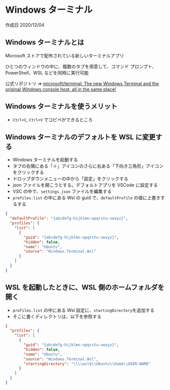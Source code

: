 # Windows ターミナル

作成日 2020/12/04

## Windows ターミナルとは

Microsoft ストアで配布されている新しいターミナルアプリ

ひとつのウィンドウの中に、複数のタブを用意して、コマンド プロンプト、PowerShell、WSL などを同時に実行可能

公式リポジトリ => [microsoft/terminal: The new Windows Terminal and the original Windows console host, all in the same place\!](https://github.com/microsoft/terminal)

## Windows ターミナルを使うメリット

- `Ctrl+C`, `Ctrl+V` でコピペができるところ

## Windows ターミナルのデフォルトを WSL に変更する

- Windows ターミナルを起動する
- タブの右隣にある「＋」アイコンのさらに右ある「下向き三角形」アイコンをクリックする
- ドロップダウンメニューの中から「設定」をクリックする
- json ファイルを開こうとする。デフォルトアプリを VSCode に設定する
- VSC の中で、`settings.json` ファイルを編集する
- `profiles.list` の中にある Wsl の guid で、`defaultProfile` の値に上書きするする

```json
{
  "defaultProfile": "{abcdefg-hijklmn-opqrstu-vwxyz}",
  "profiles": {
    "list": [
      {
        "guid": "{abcdefg-hijklmn-opqrstu-vwxyz}",
        "hidden": false,
        "name": "Ubuntu",
        "source": "Windows.Terminal.Wsl"
      }
    ]
  }
}
```

## WSL を起動したときに、WSL 側のホームフォルダを開く

- `profiles.list` の中にある Wsl 設定に、`startingDirectory`を追加する
- そこに書くディレクトリは、以下を参照する

```json
{
  "profiles": {
    "list": [
      {
        "guid": "{abcdefg-hijklmn-opqrstu-vwxyz}",
        "hidden": false,
        "name": "Ubuntu",
        "source": "Windows.Terminal.Wsl",
        "startingDirectory": "\\\\wsl$\\Ubuntu\\home\\USER-NAME"
      }
    ]
  }
}
```
